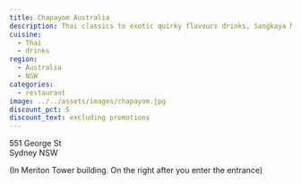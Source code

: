```yaml
---
title: Chapayom Australia
description: Thai classics to exotic quirky flavours drinks, Sangkaya Milky Bun and many more
cuisine:
  - Thai
  - drinks
region:
  - Australia
  - NSW
categories:
  - restaurant
image: ../../assets/images/chapayom.jpg
discount_pct: 5
discount_text: excluding promotions
---
```


551 George St  
Sydney NSW

(In Meriton Tower building. On the right after you enter the entrance)
